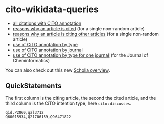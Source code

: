 # cito-wikidata-queries

* [all citations with CiTO annotation](https://w.wiki/Ufg)
* [reasons why an article is cited](https://w.wiki/Uk6) (for a single non-random article)
* [reasons why an article is citing other articles](https://w.wiki/UkE) (for a single non-random article)
* [use of CiTO annotation by type](https://w.wiki/UgZ)
* [use of CiTO annotation by journal](https://w.wiki/UvD)
* [use of CiTO annotation by type for one journal](https://w.wiki/YHh) (for the Journal of Cheminformatics)

You can also check out this new [Scholia overview](https://scholia.toolforge.org/cito/).

## QuickStatements

The first column is the citing article, the second the cited article,
and the third column is the CiTO intention type, here `cito:discusses`.

```
qid,P2860,qal3712
Q60015934,Q21706159,Q96471822
```
